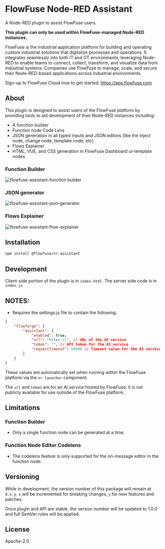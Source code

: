 # FlowFuse Node-RED Assistant

A Node-RED plugin to assist FlowFuse users.


**This plugin can only be used within FlowFuse-managed Node-RED instances.**

FlowFuse is the Industrial application platform for building and operating custom industrial solutions that digitalize processes and operations. It integrates seamlessly into both IT and OT environments, leveraging Node-RED to enable teams to connect, collect, transform, and visualize data from industrial systems. Companies use FlowFuse to manage, scale, and secure their Node-RED-based applications across industrial environments.

Sign-up to FlowFuse Cloud now to get started: https://app.flowfuse.com

## About

This plugin is designed to assist users of the FlowFuse platform by providing tools to aid development of their Node-RED instances including:
* A function builder
* Function node Code Lens
* JSON generation in all typed inputs and JSON editors (like the inject node, change node, template node, etc)
* Flows Explainer
* HTML, VUE, and CSS generation in FlowFuse Dashboard ui-template nodes

### Function Builder
![flowfuse-assistant-function builder](https://github.com/user-attachments/assets/5efc4c24-a4e6-4d0c-b836-aebf97d3ca02)


### JSON generator
![flowfuse-assistant-json-generator](https://github.com/user-attachments/assets/d3271f64-a733-48dd-924b-0a946b9a6e7f)


### Flows Explainer
![flowfuse-assistant-flow-explainer](https://github.com/user-attachments/assets/3a8c17bb-066b-4264-9ad1-3a031bd2afee)


## Installation

```bash
npm install @flowfuse/nr-assistant
```

## Development

Client-side portion of the plugin is in `index.html`. The server side code is in `index.js`


## NOTES:

* Requires the settings.js file to contain the following:

```json
{
    "flowforge": {
        "assistant": {
            "enabled": true,
            "url": "https://", // URL of the AI service
            "token": "", // API token for the AI service
            "requestTimeout": 60000 // Timeout value for the AI service request
        }
    }
}
```

These values are automatically set when running within the FlowFuse platform via the `nr-launcher` component.

The `url` and `token` are for an AI service hosted by FlowFuse; it is not publicly available for use outside of the FlowFuse platform.


## Limitations

### Function Builder
* Only a single function node can be generated at a time.

### Function Node Editor Codelens
* The codelens feature is only supported for the on-message editor in the function node.

## Versioning

While in development, the version number of this package will remain at `0.x.y`.
`x` will be incremented for breaking changes, `y` for new features and patches.

Once plugin and API are stable, the version number will be updated to 1.0.0 and full SemVer rules will be applied.

## License

Apache-2.0
